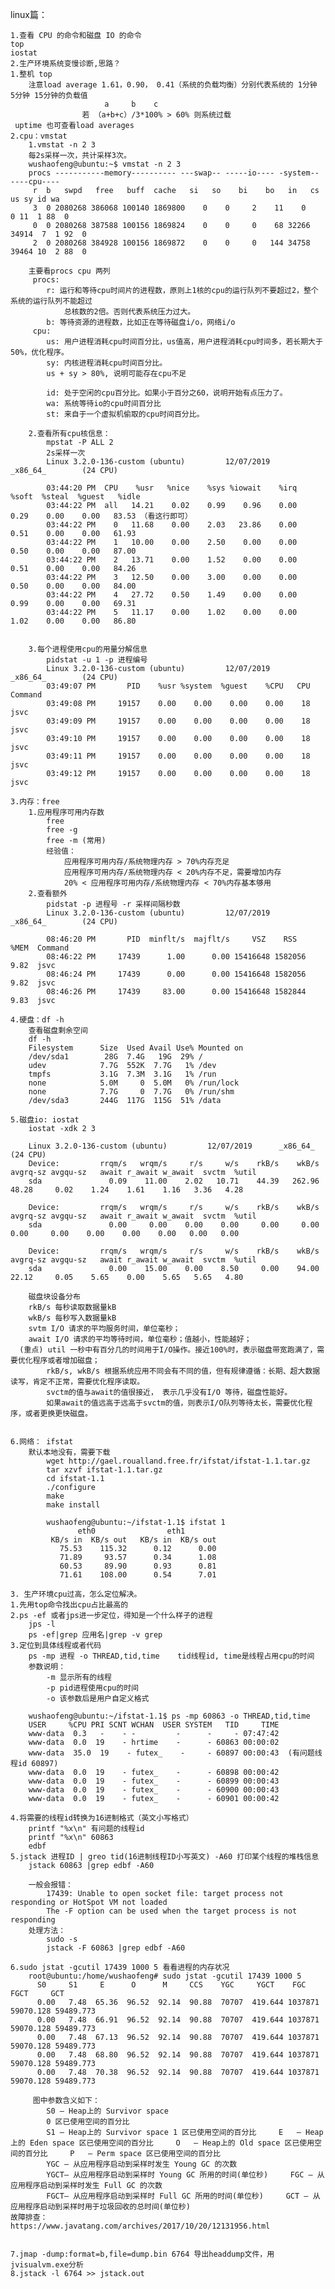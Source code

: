 
linux篇：

    1.查看 CPU 的命令和磁盘 IO 的命令
    top
    iostat
    2.生产环境系统变慢诊断,思路？
    1.整机 top
        注意load average 1.61，0.90， 0.41（系统的负载均衡）分别代表系统的 1分钟 5分钟 15分钟的负载值
                         a     b    c
                    若 （a+b+c）/3*100% > 60% 则系统过载
     uptime 也可查看load averages
    2.cpu：vmstat
        1.vmstat -n 2 3
        每2s采样一次，共计采样3次。
        wushaofeng@ubuntu:~$ vmstat -n 2 3
        procs -----------memory---------- ---swap-- -----io---- -system-- ----cpu----
         r  b   swpd   free   buff  cache   si   so    bi    bo   in   cs us sy id wa
         3  0 2080268 386068 100140 1869800    0    0     2    11    0    0 11  1 88  0
         0  0 2080268 387588 100156 1869824    0    0     0    68 32266 34914  7  1 92  0
         2  0 2080268 384928 100156 1869872    0    0     0   144 34758 39464 10  2 88  0
    
        主要看procs cpu 两列
         procs:
            r: 运行和等待cpu时间片的进程数，原则上1核的cpu的运行队列不要超过2，整个系统的运行队列不能超过
                总核数的2倍。否则代表系统压力过大。
            b: 等待资源的进程数，比如正在等待磁盘i/o，网络i/o
         cpu:
            us: 用户进程消耗cpu时间百分比，us值高，用户进程消耗cpu时间多，若长期大于50%，优化程序。
            sy: 内核进程消耗cpu时间百分比。
            us + sy > 80%, 说明可能存在cpu不足
    
            id: 处于空闲的cpu百分比。如果小于百分之60，说明开始有点压力了。
            wa: 系统等待io的cpu时间百分比
            st: 来自于一个虚拟机偷取的cpu时间百分比。
    
        2.查看所有cpu核信息：
            mpstat -P ALL 2
            2s采样一次
            Linux 3.2.0-136-custom (ubuntu)         12/07/2019      _x86_64_        (24 CPU)
    
            03:44:20 PM  CPU    %usr   %nice    %sys %iowait    %irq   %soft  %steal  %guest   %idle
            03:44:22 PM  all   14.21    0.02    0.99    0.96    0.00    0.29    0.00    0.00   83.53 （看这行即可）
            03:44:22 PM    0   11.68    0.00    2.03   23.86    0.00    0.51    0.00    0.00   61.93
            03:44:22 PM    1   10.00    0.00    2.50    0.00    0.00    0.50    0.00    0.00   87.00
            03:44:22 PM    2   13.71    0.00    1.52    0.00    0.00    0.51    0.00    0.00   84.26
            03:44:22 PM    3   12.50    0.00    3.00    0.00    0.00    0.50    0.00    0.00   84.00
            03:44:22 PM    4   27.72    0.50    1.49    0.00    0.00    0.99    0.00    0.00   69.31
            03:44:22 PM    5   11.17    0.00    1.02    0.00    0.00    1.02    0.00    0.00   86.80


        3.每个进程使用cpu的用量分解信息
            pidstat -u 1 -p 进程编号
            Linux 3.2.0-136-custom (ubuntu)         12/07/2019      _x86_64_        (24 CPU)
            03:49:07 PM       PID    %usr %system  %guest    %CPU   CPU  Command
            03:49:08 PM     19157    0.00    0.00    0.00    0.00    18  jsvc
            03:49:09 PM     19157    0.00    0.00    0.00    0.00    18  jsvc
            03:49:10 PM     19157    0.00    0.00    0.00    0.00    18  jsvc
            03:49:11 PM     19157    0.00    0.00    0.00    0.00    18  jsvc
            03:49:12 PM     19157    0.00    0.00    0.00    0.00    18  jsvc
    
    3.内存：free
        1.应用程序可用内存数
            free
            free -g
            free -m (常用)
            经验值：
                应用程序可用内存/系统物理内存 > 70%内存充足
                应用程序可用内存/系统物理内存 < 20%内存不足，需要增加内存
                20% < 应用程序可用内存/系统物理内存 < 70%内存基本够用
        2.查看额外
            pidstat -p 进程号 -r 采样间隔秒数
            Linux 3.2.0-136-custom (ubuntu)         12/07/2019      _x86_64_        (24 CPU)
    
            08:46:20 PM       PID  minflt/s  majflt/s     VSZ    RSS   %MEM  Command
            08:46:22 PM     17439      1.00      0.00 15416648 1582056   9.82  jsvc
            08:46:24 PM     17439      0.00      0.00 15416648 1582056   9.82  jsvc
            08:46:26 PM     17439     83.00      0.00 15416648 1582844   9.83  jsvc
    
    4.硬盘：df -h
        查看磁盘剩余空间
        df -h
        Filesystem      Size  Used Avail Use% Mounted on
        /dev/sda1        28G  7.4G   19G  29% /
        udev            7.7G  552K  7.7G   1% /dev
        tmpfs           3.1G  7.3M  3.1G   1% /run
        none            5.0M     0  5.0M   0% /run/lock
        none            7.7G     0  7.7G   0% /run/shm
        /dev/sda3       244G  117G  115G  51% /data
    
    5.磁盘io: iostat
        iostat -xdk 2 3
    
        Linux 3.2.0-136-custom (ubuntu)         12/07/2019      _x86_64_        (24 CPU)
        Device:         rrqm/s   wrqm/s     r/s     w/s    rkB/s    wkB/s avgrq-sz avgqu-sz   await r_await w_await  svctm  %util
        sda               0.09    11.00    2.02   10.71    44.39   262.96    48.28     0.02    1.24    1.61    1.16   3.36   4.28
    
        Device:         rrqm/s   wrqm/s     r/s     w/s    rkB/s    wkB/s avgrq-sz avgqu-sz   await r_await w_await  svctm  %util
        sda               0.00     0.00    0.00    0.00     0.00     0.00     0.00     0.00    0.00    0.00    0.00   0.00   0.00
    
        Device:         rrqm/s   wrqm/s     r/s     w/s    rkB/s    wkB/s avgrq-sz avgqu-sz   await r_await w_await  svctm  %util
        sda               0.00    15.00    0.00    8.50     0.00    94.00    22.12     0.05    5.65    0.00    5.65   5.65   4.80
    
        磁盘块设备分布
        rkB/s 每秒读取数据量kB
        wkB/s 每秒写入数据量kB
        svtm I/O 请求的平均服务时间，单位毫秒；
        await I/O 请求的平均等待时间，单位毫秒；值越小，性能越好；
      (重点) util 一秒中有百分几的时间用于I/O操作。接近100%时，表示磁盘带宽跑满了，需要优化程序或者增加磁盘；
            rkB/s, wkB/s 根据系统应用不同会有不同的值，但有规律遵循：长期、超大数据读写，肯定不正常，需要优化程序读取。
            svctm的值与await的值很接近， 表示几乎没有I/O 等待，磁盘性能好。
            如果await的值远高于远高于svctm的值，则表示I/O队列等待太长，需要优化程序，或者更换更快磁盘。


    6.网络： ifstat
        默认本地没有，需要下载
            wget http://gael.roualland.free.fr/ifstat/ifstat-1.1.tar.gz
            tar xzvf ifstat-1.1.tar.gz
            cd ifstat-1.1
            ./configure
            make
            make install
    
            wushaofeng@ubuntu:~/ifstat-1.1$ ifstat 1
                   eth0                eth1       
             KB/s in  KB/s out   KB/s in  KB/s out
               75.53    115.32      0.12      0.00
               71.89     93.57      0.34      1.08
               60.53     89.90      0.93      0.81
               71.61    108.00      0.54      7.01
    
    3. 生产环境cpu过高，怎么定位解决。
    1.先用top命令找出cpu占比最高的
    2.ps -ef 或者jps进一步定位，得知是一个什么样子的进程
        jps -l
        ps -ef|grep 应用名|grep -v grep
    3.定位到具体线程或者代码
        ps -mp 进程 -o THREAD,tid,time    tid线程id, time是线程占用cpu的时间
        参数说明：
            -m 显示所有的线程
            -p pid进程使用cpu的时间
            -o 该参数后是用户自定义格式
    
        wushaofeng@ubuntu:~/ifstat-1.1$ ps -mp 60863 -o THREAD,tid,time     
        USER     %CPU PRI SCNT WCHAN  USER SYSTEM   TID     TIME
        www-data  0.3   -    - -         -      -     - 07:47:42
        www-data  0.0  19    - hrtime    -      - 60863 00:00:02
        www-data  35.0  19    - futex_    -     - 60897 00:00:43  (有问题线程id 60897)
        www-data  0.0  19    - futex_    -      - 60898 00:00:42
        www-data  0.0  19    - futex_    -      - 60899 00:00:43
        www-data  0.0  19    - futex_    -      - 60900 00:00:43
        www-data  0.0  19    - futex_    -      - 60901 00:00:42
    
    4.将需要的线程id转换为16进制格式（英文小写格式）
        printf "%x\n" 有问题的线程id
        printf "%x\n" 60863
        edbf
    5.jstack 进程ID | greo tid(16进制线程ID小写英文) -A60 打印某个线程的堆栈信息
        jstack 60863 |grep edbf -A60 
        
        一般会报错：
            17439: Unable to open socket file: target process not responding or HotSpot VM not loaded
            The -F option can be used when the target process is not responding
        处理方法：
            sudo -s
            jstack -F 60863 |grep edbf -A60 
            
    6.sudo jstat -gcutil 17439 1000 5 看看进程的内存状况
        root@ubuntu:/home/wushaofeng# sudo jstat -gcutil 17439 1000 5
          S0     S1     E      O      M     CCS    YGC     YGCT    FGC    FGCT     GCT   
          0.00   7.48  65.36  96.52  92.14  90.88  70707  419.644 1037871 59070.128 59489.773
          0.00   7.48  66.91  96.52  92.14  90.88  70707  419.644 1037871 59070.128 59489.773
          0.00   7.48  67.13  96.52  92.14  90.88  70707  419.644 1037871 59070.128 59489.773
          0.00   7.48  68.80  96.52  92.14  90.88  70707  419.644 1037871 59070.128 59489.773
          0.00   7.48  70.38  96.52  92.14  90.88  70707  419.644 1037871 59070.128 59489.773
    
         图中参数含义如下： 
            S0 — Heap上的 Survivor space 
            0 区已使用空间的百分比    
            S1 — Heap上的 Survivor space 1 区已使用空间的百分比     E   — Heap上的 Eden space 区已使用空间的百分比     O   — Heap上的 Old space 区已使用空间的百分比     P   — Perm space 区已使用空间的百分比 
            YGC — 从应用程序启动到采样时发生 Young GC 的次数 
            YGCT– 从应用程序启动到采样时 Young GC 所用的时间(单位秒)     FGC — 从应用程序启动到采样时发生 Full GC 的次数 
            FGCT– 从应用程序启动到采样时 Full GC 所用的时间(单位秒)     GCT — 从应用程序启动到采样时用于垃圾回收的总时间(单位秒) 
    故障排查：    
    https://www.javatang.com/archives/2017/10/20/12131956.html
    
    
    7.jmap -dump:format=b,file=dump.bin 6764 导出headdump文件，用jvisualvm.exe分析
    8.jstack -l 6764 >> jstack.out
